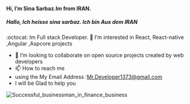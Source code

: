  #### Hi, I’m Sina Sarbaz.Im from IRAN.                   
##### Hallo, Ich heisse sina sarbaz. Ich bin Aus dem IRAN                    
:octocat:  Im Full stack Developer.
 👀 I’m interested in React, React-native ,Angular ,Aspcore projects
- 💞️ I’m looking to collaborate on open source projects created by web developers
- 📫 How to reach me 
- using the My Email Address :Mr.Developer1373@gmail.com
- I will be Glad to help you                        


![Successful_businessman_in_finance_business](https://user-images.githubusercontent.com/96867308/152635277-edf9f10e-c46f-4926-b020-7d9304832687.jpg)
